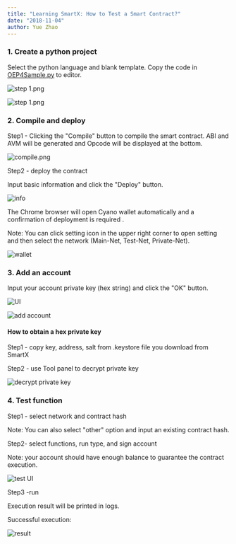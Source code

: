 ```yaml
---
title: "Learning SmartX: How to Test a Smart Contract?"
date: "2018-11-04"
author: Yue Zhao
---
```



### 1. Create a python project

Select the python language and blank template. Copy the code in [OEP4Sample.py](https://github.com/tonyclarking/python-template/blob/master/OEP4Sample/OEP4Sample.py](https://github.com/tonyclarking/python-template/blob/master/OEP4Sample/OEP4Sample.py)
) to editor.

![step 1.png](https://upload-images.jianshu.io/upload_images/150344-cc24c675bc9a3267.png?imageMogr2/auto-orient/strip%7CimageView2/2/w/1240)

![step 1.png](https://upload-images.jianshu.io/upload_images/150344-cdb9c5585a074881.png?imageMogr2/auto-orient/strip%7CimageView2/2/w/1240)

### 2. Compile and deploy

Step1 - Clicking the "Compile" button to compile the smart contract. ABI and AVM will be generated and Opcode will be displayed at the bottom.

![compile.png](https://upload-images.jianshu.io/upload_images/150344-807d1c9add5be98f.png?imageMogr2/auto-orient/strip%7CimageView2/2/w/1240)

Step2 - deploy the contract

Input basic information and click the "Deploy" button.

![info](https://upload-images.jianshu.io/upload_images/150344-3a034864ce002d45.png?imageMogr2/auto-orient/strip%7CimageView2/2/w/1240)

The Chrome browser will open Cyano wallet automatically and a confirmation of  deployment is required .

Note: You can click setting icon in the upper right corner to open setting and then select the network (Main-Net, Test-Net, Private-Net).

![wallet](https://upload-images.jianshu.io/upload_images/150344-da73fd59ddda019a.png?imageMogr2/auto-orient/strip%7CimageView2/2/w/1240)


### 3. Add an account

Input your account private key (hex string) and click the "OK" button.

![UI](https://upload-images.jianshu.io/upload_images/150344-316134e08f8d714d.png?imageMogr2/auto-orient/strip%7CimageView2/2/w/1240)

![add account](https://upload-images.jianshu.io/upload_images/150344-d98a51d38719cfca.png?imageMogr2/auto-orient/strip%7CimageView2/2/w/1240)

#### How to obtain a hex private key

Step1 - copy key, address, salt from .keystore file you download from SmartX

Step2 - use Tool panel to decrypt private key

![decrypt private key](https://upload-images.jianshu.io/upload_images/150344-f2c8b07b1dfeffbd.png?imageMogr2/auto-orient/strip%7CimageView2/2/w/1240)


### 4. Test function

Step1 - select network and contract hash

Note: You can also select "other" option and input an existing contract hash.

Step2- select functions, run type, and sign account

Note: your account should have enough balance to guarantee the contract execution.

![test UI](https://upload-images.jianshu.io/upload_images/150344-56d982000793c5c0.png?imageMogr2/auto-orient/strip%7CimageView2/2/w/1240)

Step3 -run

Execution result will be printed in logs. 

Successful execution:

![result](https://upload-images.jianshu.io/upload_images/150344-6e674c2ddac4cf83.png?imageMogr2/auto-orient/strip%7CimageView2/2/w/1240)


